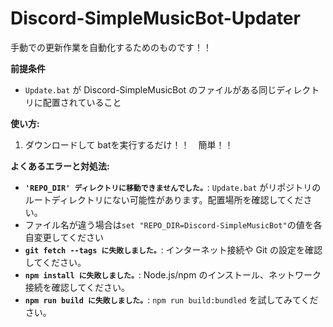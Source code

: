 # Discord-SimpleMusicBot-Updater

手動での更新作業を自動化するためのものです！！

**前提条件**

*   `Update.bat` が Discord-SimpleMusicBot のファイルがある同じディレクトリに配置されていること

**使い方:**

1.  ダウンロードして batを実行するだけ！！　簡単！！

**よくあるエラーと対処法:**

*   **`'REPO_DIR' ディレクトリに移動できませんでした。`**:  `Update.bat` がリポジトリのルートディレクトリにない可能性があります。配置場所を確認してください。
*   ファイル名が違う場合は`set "REPO_DIR=Discord-SimpleMusicBot"`の値を各自変更してください
*   **`git fetch --tags に失敗しました。`**: インターネット接続や Git の設定を確認してください。
*   **`npm install に失敗しました。`**: Node.js/npm のインストール、ネットワーク接続を確認してください。
*   **`npm run build に失敗しました。`**:  `npm run build:bundled` を試してみてください。

